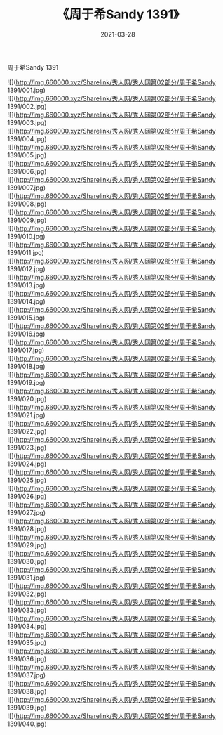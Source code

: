 ﻿---
layout: post
title:  《周于希Sandy 1391》
date:   2021-03-28
img: http://img.660000.xyz/Sharelink/秀人网/秀人网第02部分/周于希Sandy 1391/000.jpg
categories: [美女, 清纯, 唯美]
---

周于希Sandy 1391

  ![](http://img.660000.xyz/Sharelink/秀人网/秀人网第02部分/周于希Sandy 1391/001.jpg) <br> ![](http://img.660000.xyz/Sharelink/秀人网/秀人网第02部分/周于希Sandy 1391/002.jpg) <br> ![](http://img.660000.xyz/Sharelink/秀人网/秀人网第02部分/周于希Sandy 1391/003.jpg) <br> ![](http://img.660000.xyz/Sharelink/秀人网/秀人网第02部分/周于希Sandy 1391/004.jpg) <br> ![](http://img.660000.xyz/Sharelink/秀人网/秀人网第02部分/周于希Sandy 1391/005.jpg) <br> ![](http://img.660000.xyz/Sharelink/秀人网/秀人网第02部分/周于希Sandy 1391/006.jpg) <br> ![](http://img.660000.xyz/Sharelink/秀人网/秀人网第02部分/周于希Sandy 1391/007.jpg) <br> ![](http://img.660000.xyz/Sharelink/秀人网/秀人网第02部分/周于希Sandy 1391/008.jpg) <br> ![](http://img.660000.xyz/Sharelink/秀人网/秀人网第02部分/周于希Sandy 1391/009.jpg) <br> ![](http://img.660000.xyz/Sharelink/秀人网/秀人网第02部分/周于希Sandy 1391/010.jpg) <br> ![](http://img.660000.xyz/Sharelink/秀人网/秀人网第02部分/周于希Sandy 1391/011.jpg) <br> ![](http://img.660000.xyz/Sharelink/秀人网/秀人网第02部分/周于希Sandy 1391/012.jpg) <br> ![](http://img.660000.xyz/Sharelink/秀人网/秀人网第02部分/周于希Sandy 1391/013.jpg) <br> ![](http://img.660000.xyz/Sharelink/秀人网/秀人网第02部分/周于希Sandy 1391/014.jpg) <br> ![](http://img.660000.xyz/Sharelink/秀人网/秀人网第02部分/周于希Sandy 1391/015.jpg) <br> ![](http://img.660000.xyz/Sharelink/秀人网/秀人网第02部分/周于希Sandy 1391/016.jpg) <br> ![](http://img.660000.xyz/Sharelink/秀人网/秀人网第02部分/周于希Sandy 1391/017.jpg) <br> ![](http://img.660000.xyz/Sharelink/秀人网/秀人网第02部分/周于希Sandy 1391/018.jpg) <br> ![](http://img.660000.xyz/Sharelink/秀人网/秀人网第02部分/周于希Sandy 1391/019.jpg) <br> ![](http://img.660000.xyz/Sharelink/秀人网/秀人网第02部分/周于希Sandy 1391/020.jpg) <br> ![](http://img.660000.xyz/Sharelink/秀人网/秀人网第02部分/周于希Sandy 1391/021.jpg) <br> ![](http://img.660000.xyz/Sharelink/秀人网/秀人网第02部分/周于希Sandy 1391/022.jpg) <br> ![](http://img.660000.xyz/Sharelink/秀人网/秀人网第02部分/周于希Sandy 1391/023.jpg) <br> ![](http://img.660000.xyz/Sharelink/秀人网/秀人网第02部分/周于希Sandy 1391/024.jpg) <br> ![](http://img.660000.xyz/Sharelink/秀人网/秀人网第02部分/周于希Sandy 1391/025.jpg) <br> ![](http://img.660000.xyz/Sharelink/秀人网/秀人网第02部分/周于希Sandy 1391/026.jpg) <br> ![](http://img.660000.xyz/Sharelink/秀人网/秀人网第02部分/周于希Sandy 1391/027.jpg) <br> ![](http://img.660000.xyz/Sharelink/秀人网/秀人网第02部分/周于希Sandy 1391/028.jpg) <br> ![](http://img.660000.xyz/Sharelink/秀人网/秀人网第02部分/周于希Sandy 1391/029.jpg) <br> ![](http://img.660000.xyz/Sharelink/秀人网/秀人网第02部分/周于希Sandy 1391/030.jpg) <br> ![](http://img.660000.xyz/Sharelink/秀人网/秀人网第02部分/周于希Sandy 1391/031.jpg) <br> ![](http://img.660000.xyz/Sharelink/秀人网/秀人网第02部分/周于希Sandy 1391/032.jpg) <br> ![](http://img.660000.xyz/Sharelink/秀人网/秀人网第02部分/周于希Sandy 1391/033.jpg) <br> ![](http://img.660000.xyz/Sharelink/秀人网/秀人网第02部分/周于希Sandy 1391/034.jpg) <br> ![](http://img.660000.xyz/Sharelink/秀人网/秀人网第02部分/周于希Sandy 1391/035.jpg) <br> ![](http://img.660000.xyz/Sharelink/秀人网/秀人网第02部分/周于希Sandy 1391/036.jpg) <br> ![](http://img.660000.xyz/Sharelink/秀人网/秀人网第02部分/周于希Sandy 1391/037.jpg) <br> ![](http://img.660000.xyz/Sharelink/秀人网/秀人网第02部分/周于希Sandy 1391/038.jpg) <br> ![](http://img.660000.xyz/Sharelink/秀人网/秀人网第02部分/周于希Sandy 1391/039.jpg) <br> ![](http://img.660000.xyz/Sharelink/秀人网/秀人网第02部分/周于希Sandy 1391/040.jpg) <br>